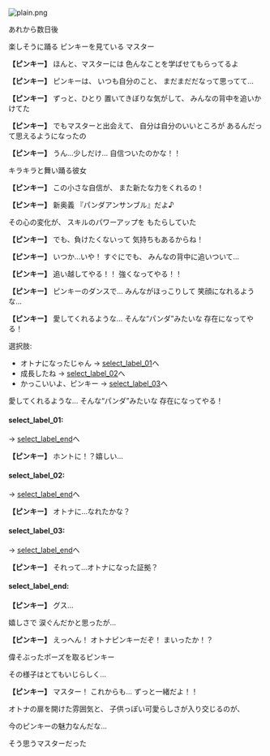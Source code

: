 
![plain.png](../images/backgrounds/plain.png)

あれから数日後

楽しそうに踊る
ピンキーを見ている
マスター

**【ピンキー】**
ほんと、マスターには
色んなことを学ばせてもらってるよ

**【ピンキー】**
ピンキーは、
いつも自分のこと、
まだまだだなって思ってて…

**【ピンキー】**
ずっと、ひとり
置いてきぼりな気がして、
みんなの背中を追いかけてた

**【ピンキー】**
でもマスターと出会えて、
自分は自分のいいところが
あるんだって思えるようになったの

**【ピンキー】**
うん…少しだけ…
自信ついたのかな！！

キラキラと舞い踊る彼女

**【ピンキー】**
この小さな自信が、
また新たな力をくれるの！

**【ピンキー】**
新奥義
『パンダアンサンブル』だよ♪

その心の変化が、
スキルのパワーアップを
もたらしていた

**【ピンキー】**
でも、負けたくないって
気持ちもあるからね！

**【ピンキー】**
いつか…いや！
すぐにでも、
みんなの背中に追いついて…

**【ピンキー】**
追い越してやる！！
強くなってやる！！

**【ピンキー】**
ピンキーのダンスで…
みんながほっこりして
笑顔になれるような…

**【ピンキー】**
愛してくれるような…
そんな“パンダ”みたいな
存在になってやる！

選択肢:
- オトナになったじゃん → [select_label_01](#select_label_01)へ
- 成長したね → [select_label_02](#select_label_02)へ
- かっこいいよ、ピンキー → [select_label_03](#select_label_03)へ

愛してくれるような…
そんな“パンダ”みたいな
存在になってやる！

#### select_label_01:
 → [select_label_end](#select_label_end)へ

**【ピンキー】**
ホントに！？嬉しい…

#### select_label_02:
 → [select_label_end](#select_label_end)へ

**【ピンキー】**
オトナに…なれたかな？

#### select_label_03:
 → [select_label_end](#select_label_end)へ

**【ピンキー】**
それって…オトナになった証拠？

#### select_label_end:

**【ピンキー】**
グス…

嬉しさで
涙ぐんだかと思ったが…

**【ピンキー】**
えっへん！
オトナピンキーだぞ！
まいったか！？

偉そぶったポーズを取るピンキー

その様子はとてもいじらしく…

**【ピンキー】**
マスター！
これからも…
ずっと一緒だよ！！

オトナの扉を開けた雰囲気と、
子供っぽい可愛らしさが入り交じるのが、

今のピンキーの魅力なんだな…

そう思うマスターだった
